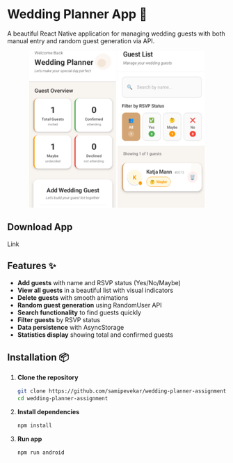 # Wedding Planner App 💍

A beautiful React Native application for managing wedding guests with both manual entry and random guest generation via API.

<div align="center"> <img src="./screenshots/home.png" width="200" height='360' alt="Home Screen"> <img src="./screenshots/guest-list.png" width="200" height='360' alt="Guest List"> </div>

## Download App
Link

## Features ✨

- **Add guests** with name and RSVP status (Yes/No/Maybe)
- **View all guests** in a beautiful list with visual indicators
- **Delete guests** with smooth animations
- **Random guest generation** using RandomUser API
- **Search functionality** to find guests quickly
- **Filter guests** by RSVP status
- **Data persistence** with AsyncStorage
- **Statistics display** showing total and confirmed guests

## Installation 📦

1. **Clone the repository**
   ```bash
   git clone https://github.com/samipevekar/wedding-planner-assignment
   cd wedding-planner-assignment
   ```

2. **Install dependencies**
   ```bash
   npm install
   ```

3. **Run app**
   ```bash
   npm run android
   ```